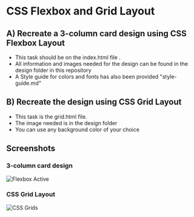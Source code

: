 # CSS Flexbox and Grid Layout
## A) Recreate a 3-column card design using CSS Flexbox  Layout
- This task should be on the index.html file .
- All information and images needed for the design can be found in the design folder in this repository
- A Style guide for colors and fonts has also been provided "style-guide.md"

 

## B) Recreate the design using CSS Grid Layout  

- This task is the grid.html file.
- The image needed is in the design folder
- You can use any background color of your choice

## Screenshots
### 3-column card design
![Flexbox Active](https://user-images.githubusercontent.com/70760998/173374542-07e1bbea-8fff-4a3d-9b6c-774a702b3741.png)

### CSS Grid Layout
![CSS Grids](https://user-images.githubusercontent.com/70760998/173374555-9f94ff5c-0a44-4694-a338-af139ea76f62.png)
